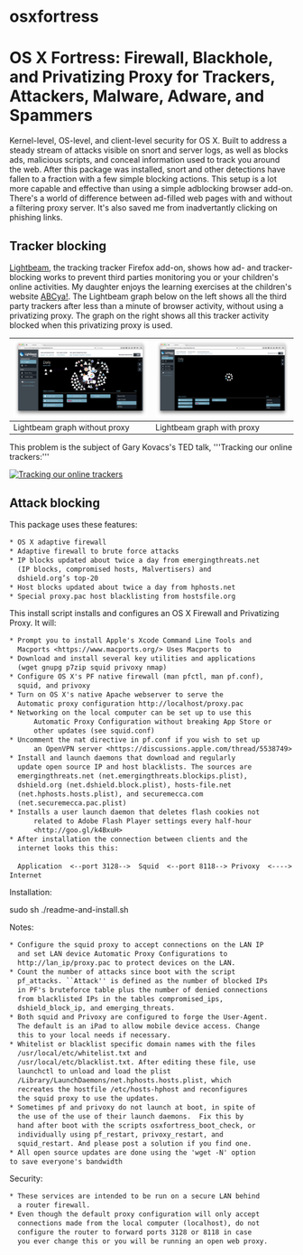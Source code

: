 osxfortress
===========

# OS X Fortress: Firewall, Blackhole, and Privatizing Proxy for Trackers, Attackers, Malware, Adware, and Spammers

Kernel-level, OS-level, and client-level security for OS X. Built to address a steady stream of attacks visible on snort and server logs, as well as blocks ads, malicious scripts, and conceal information used to track you around the web. After this package was installed, snort and other detections have fallen to a fraction with a few simple blocking actions.  This setup is a lot more capable and effective than using a simple adblocking browser add-on. There's a world of difference between ad-filled web pages with and without a filtering proxy server. It's also saved me from inadvertantly clicking on phishing links.

## Tracker blocking

[Lightbeam](https://www.mozilla.org/en-US/lightbeam/), the tracking tracker Firefox add-on, shows how ad- and tracker-blocking works to prevent third parties monitoring you or your children's online activities. My daughter enjoys the learning exercises at the children's website [ABCya!](http://www.abcya.com). The Lightbeam graph below on the left shows all the third party trackers after less than a minute of browser activity, without using a privatizing proxy. The graph on the right shows all this tracker activity blocked when this privatizing proxy is used.


![Lightbeam graph without proxy](Lightbeam_noproxy.png)| ![Lightbeam graph without proxy](Lightbeam_proxy.png)
------------ | -------------
Lightbeam graph without proxy | Lightbeam graph with proxy

This problem is the subject of Gary Kovacs's TED talk, '''Tracking our online trackers:'''

[![Tracking our online trackers](https://www.youtube.com/watch?v=f_f5wNw-2c0/0.jpg)](https://www.youtube.com/watch?v=f_f5wNw-2c0 "Tracking our online trackers")


## Attack blocking



This package uses these features:

	* OS X adaptive firewall
	* Adaptive firewall to brute force attacks
	* IP blocks updated about twice a day from emergingthreats.net
	  (IP blocks, compromised hosts, Malvertisers) and
	  dshield.org’s top-20
	* Host blocks updated about twice a day from hphosts.net
	* Special proxy.pac host blacklisting from hostsfile.org

This install script installs and configures an OS X Firewall and Privatizing
Proxy. It will:

	* Prompt you to install Apple's Xcode Command Line Tools and
	  Macports <https://www.macports.org/> Uses Macports to
	* Download and install several key utilities and applications
	  (wget gnupg p7zip squid privoxy nmap)
	* Configure OS X's PF native firewall (man pfctl, man pf.conf),
	  squid, and privoxy
	* Turn on OS X's native Apache webserver to serve the
	  Automatic proxy configuration http://localhost/proxy.pac
	* Networking on the local computer can be set up to use this
          Automatic Proxy Configuration without breaking App Store or
          other updates (see squid.conf)
	* Uncomment the nat directive in pf.conf if you wish to set up
          an OpenVPN server <https://discussions.apple.com/thread/5538749>
	* Install and launch daemons that download and regularly
	  update open source IP and host blacklists. The sources are
	  emergingthreats.net (net.emergingthreats.blockips.plist),
	  dshield.org (net.dshield.block.plist), hosts-file.net
	  (net.hphosts.hosts.plist), and securemecca.com
	  (net.securemecca.pac.plist)
	* Installs a user launch daemon that deletes flash cookies not
          related to Adobe Flash Player settings every half-hour
          <http://goo.gl/k4BxuH>
	* After installation the connection between clients and the
	  internet looks this this:

	  Application  <--port 3128-->  Squid  <--port 8118--> Privoxy  <----> Internet

Installation:

sudo sh ./readme-and-install.sh

Notes:

	* Configure the squid proxy to accept connections on the LAN IP
	  and set LAN device Automatic Proxy Configurations to
	  http://lan_ip/proxy.pac to protect devices on the LAN.
	* Count the number of attacks since boot with the script
	  pf_attacks. ``Attack'' is defined as the number of blocked IPs
	  in PF's bruteforce table plus the number of denied connections
	  from blacklisted IPs in the tables compromised_ips,
	  dshield_block_ip, and emerging_threats.
	* Both squid and Privoxy are configured to forge the User-Agent.
	  The default is an iPad to allow mobile device access. Change
	  this to your local needs if necessary.
	* Whitelist or blacklist specific domain names with the files
	  /usr/local/etc/whitelist.txt and
	  /usr/local/etc/blacklist.txt. After editing these file, use
	  launchctl to unload and load the plist
	  /Library/LaunchDaemons/net.hphosts.hosts.plist, which
	  recreates the hostfile /etc/hosts-hphost and reconfigures
	  the squid proxy to use the updates.
	* Sometimes pf and privoxy do not launch at boot, in spite of
	  the use of the use of their launch daemons.  Fix this by
	  hand after boot with the scripts osxfortress_boot_check, or
	  individually using pf_restart, privoxy_restart, and
	  squid_restart. And please post a solution if you find one.
	* All open source updates are done using the 'wget -N' option
    to save everyone's bandwidth

Security:

	* These services are intended to be run on a secure LAN behind
	  a router firewall.
	* Even though the default proxy configuration will only accept
	  connections made from the local computer (localhost), do not
	  configure the router to forward ports 3128 or 8118 in case
	  you ever change this or you will be running an open web proxy.
